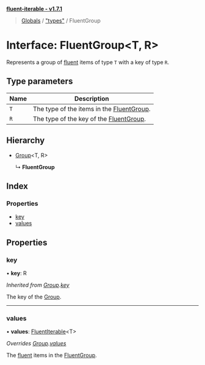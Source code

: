 **[fluent-iterable - v1.7.1](../README.md)**

> [Globals](../README.md) / ["types"](../modules/_types_.md) / FluentGroup

# Interface: FluentGroup\<T, R>

Represents a group of [fluent](../modules/_fluent_.md#fluent) items of type `T` with a key of type `R`.

## Type parameters

Name | Description |
------ | ------ |
`T` | The type of the items in the [FluentGroup](_types_.fluentgroup.md). |
`R` | The type of the key of the [FluentGroup](_types_.fluentgroup.md).  |

## Hierarchy

* [Group](_types_base_.group.md)\<T, R>

  ↳ **FluentGroup**

## Index

### Properties

* [key](_types_.fluentgroup.md#key)
* [values](_types_.fluentgroup.md#values)

## Properties

### key

•  **key**: R

*Inherited from [Group](_types_base_.group.md).[key](_types_base_.group.md#key)*

The key of the [Group](_types_base_.group.md).

___

### values

•  **values**: [FluentIterable](_types_.fluentiterable.md)\<T>

*Overrides [Group](_types_base_.group.md).[values](_types_base_.group.md#values)*

The [fluent](../modules/_fluent_.md#fluent) items in the [FluentGroup](_types_.fluentgroup.md).
